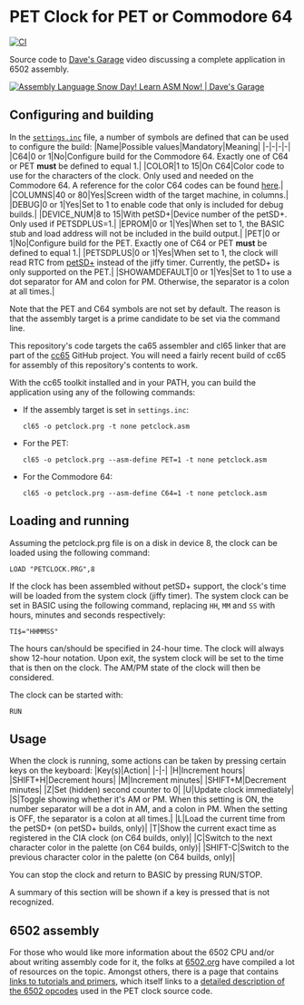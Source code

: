 # PET Clock for PET or Commodore 64

[![CI](https://github.com/PlummersSoftwareLLC/PETClock/actions/workflows/CI.yml/badge.svg)](https://github.com/PlummersSoftwareLLC/PETClock/actions/workflows/CI.yml)

Source code to [Dave's Garage](https://www.youtube.com/c/DavesGarage/featured) video discussing a complete application in 6502 assembly.

[![Assembly Language Snow Day! Learn ASM Now! | Dave's Garage](https://img.youtube.com/vi/CfbciNZvg0o/0.jpg)](https://youtu.be/CfbciNZvg0o)

## Configuring and building

In the [`settings.inc`](settings.inc) file, a number of symbols are defined that can be used to configure the build:
|Name|Possible values|Mandatory|Meaning|
|-|-|-|-|
|C64|0 or 1|No|Configure build for the Commodore 64. Exactly one of C64 or PET **must** be defined to equal 1.|
|COLOR|1 to 15|On C64|Color code to use for the characters of the clock. Only used and needed on the Commodore 64. A reference for the color C64 codes can be found [here](https://www.c64-wiki.com/wiki/Color).|
|COLUMNS|40 or 80|Yes|Screen width of the target machine, in columns.|
|DEBUG|0 or 1|Yes|Set to 1 to enable code that only is included for debug builds.|
|DEVICE_NUM|8 to 15|With petSD+|Device number of the petSD+. Only used if PETSDPLUS=1.|
|EPROM|0 or 1|Yes|When set to 1, the BASIC stub and load address will not be included in the build output.|
|PET|0 or 1|No|Configure build for the PET. Exactly one of C64 or PET **must** be defined to equal 1.|
|PETSDPLUS|0 or 1|Yes|When set to 1, the clock will read RTC from [petSD+](http://petsd.net/) instead of the jiffy timer. Currently, the petSD+ is only supported on the PET.|
|SHOWAMDEFAULT|0 or 1|Yes|Set to 1 to use a dot separator for AM and colon for PM. Otherwise, the separator is a colon at all times.|

Note that the PET and C64 symbols are not set by default. The reason is that the assembly target is a prime candidate to be set via the command line.

This repository's code targets the ca65 assembler and cl65 linker that are part of the [cc65](https://cc65.github.io/) GitHub project. You will need a fairly recent build of cc65 for assembly of this repository's contents to work.

With the cc65 toolkit installed and in your PATH, you can build the application using any of the following commands:

* If the assembly target is set in `settings.inc`:

  ```text
  cl65 -o petclock.prg -t none petclock.asm
  ```

* For the PET:

  ```text
  cl65 -o petclock.prg --asm-define PET=1 -t none petclock.asm
  ```

* For the Commodore 64:

  ```text
  cl65 -o petclock.prg --asm-define C64=1 -t none petclock.asm
  ```

## Loading and running

Assuming the petclock.prg file is on a disk in device 8, the clock can be loaded using the following command:

```text
LOAD "PETCLOCK.PRG",8
```

If the clock has been assembled without petSD+ support, the clock's time will be loaded from the system clock (jiffy timer). The system clock can be set in BASIC using the following command, replacing `HH`, `MM` and `SS` with hours, minutes and seconds respectively:

```text
TI$="HHMMSS"
```

The hours can/should be specified in 24-hour time. The clock will always show 12-hour notation.
Upon exit, the system clock will be set to the time that is then on the clock. The AM/PM state of the clock will then be considered.

The clock can be started with:

```text
RUN
```

## Usage

When the clock is running, some actions can be taken by pressing certain keys on the keyboard:
|Key(s)|Action|
|-|-|
|H|Increment hours|
|SHIFT+H|Decrement hours|
|M|Increment minutes|
|SHIFT+M|Decrement minutes|
|Z|Set (hidden) second counter to 0|
|U|Update clock immediately|
|S|Toggle showing whether it's AM or PM. When this setting is ON, the number separator will be a dot in AM, and a colon in PM. When the setting is OFF, the separator is a colon at all times.|
|L|Load the current time from the petSD+ (on petSD+ builds, only)|
|T|Show the current exact time as registered in the CIA clock (on C64 builds, only)|
|C|Switch to the next character color in the palette (on C64 builds, only)|
|SHIFT-C|Switch to the previous character color in the palette (on C64 builds, only)|

You can stop the clock and return to BASIC by pressing RUN/STOP.

A summary of this section will be shown if a key is pressed that is not recognized.

## 6502 assembly

For those who would like more information about the 6502 CPU and/or about writing assembly code for it, the folks at [6502.org](http://www.6502.org) have compiled a lot of resources on the topic. Amongst others, there is a page that contains [links to tutorials and primers](http://www.6502.org/tutorials/), which itself links to a [detailed description of the 6502 opcodes](http://www.6502.org/tutorials/6502opcodes.html) used in the PET clock source code.
